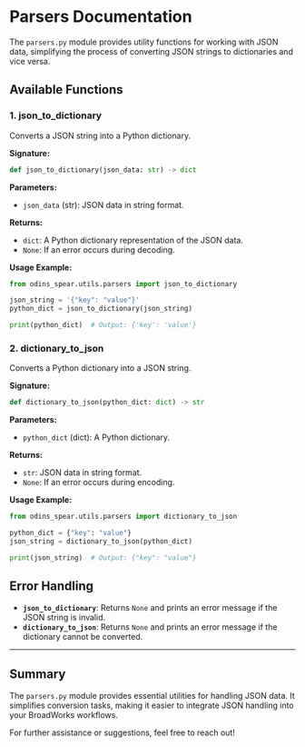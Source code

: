 
# Parsers Documentation

The `parsers.py` module provides utility functions for working with JSON data, simplifying the process of converting JSON strings to dictionaries and vice versa.

## **Available Functions**

### **1. json_to_dictionary**
Converts a JSON string into a Python dictionary.

**Signature:**
```python
def json_to_dictionary(json_data: str) -> dict
```

**Parameters:**
- `json_data` (str): JSON data in string format.

**Returns:**
- `dict`: A Python dictionary representation of the JSON data.
- `None`: If an error occurs during decoding.

**Usage Example:**
```python
from odins_spear.utils.parsers import json_to_dictionary

json_string = '{"key": "value"}'
python_dict = json_to_dictionary(json_string)

print(python_dict)  # Output: {'key': 'value'}
```

### **2. dictionary_to_json**
Converts a Python dictionary into a JSON string.

**Signature:**
```python
def dictionary_to_json(python_dict: dict) -> str
```

**Parameters:**
- `python_dict` (dict): A Python dictionary.

**Returns:**
- `str`: JSON data in string format.
- `None`: If an error occurs during encoding.

**Usage Example:**
```python
from odins_spear.utils.parsers import dictionary_to_json

python_dict = {"key": "value"}
json_string = dictionary_to_json(python_dict)

print(json_string)  # Output: {"key": "value"}
```

## **Error Handling**
- **`json_to_dictionary`**: Returns `None` and prints an error message if the JSON string is invalid.
- **`dictionary_to_json`**: Returns `None` and prints an error message if the dictionary cannot be converted.

---

## Summary

The `parsers.py` module provides essential utilities for handling JSON data. It simplifies conversion tasks, making it easier to integrate JSON handling into your BroadWorks workflows.

For further assistance or suggestions, feel free to reach out!
